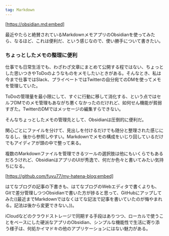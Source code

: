 ```yaml
---
tag: Markdown
---
```

[https://obsidian.md:embed]

最近やたらと絶賛されているMarkdownメモアプリのObsidianを使ってみたら、なるほど、これは便利だ、という感じなので、使い勝手について書きたい。

### ちょっとしたメモの整理に便利

仕事でも日常生活でも、わざわざ文章にまとめて公開する程ではない、ちょっとした思いつきやToDoのようなものをメモしたいときがある。そんなとき、私は今まで仕事ではSlack、プライベートではTwitterの自分宛てのDMを使ってメモを管理していた。

ToDoの管理量を最小限にして、すぐに行動に移して消化する、という点ではセルフDMでのメモ管理もあながち悪くなかったのだけれど、如何せん機能が貧弱すぎた。TwitterのDMではメッセージの編集すらできない。

そんなちょっとしたメモの管理先として、Obsidianは圧倒的に便利だ。

関心ごとにファイルを分けて、見出しを付けるだけでも随分と整理された感じになるし、後から参照しやすい。Markdownでメモの構成をいじり回しているだけでもアイディアが頭の中で整って来る。

複数のMarkdownファイルを管理できるツールの選択肢は他にもいくらでもあるだろうけれど、ObsidianはアプリのUIが秀逸で、何だか色々と書いてみたい気持ちになる。

[https://github.com/fuyu77/my-hatena-blog:embed]

はてなブログの記事の下書きも、はてなブログのWebエディタで書くよりも、Gitで差分管理しつつObsidianで書いた方が捗ると思って、GitHubにアップしてみた((最近までMarkdownではなくはてな記法で記事を書いていたのが悔やまれる。記法は後から変更できない。))。

iCloudなどのクラウドストレージで同期する手段はありつつ、ローカルで使うことをベースにした硬派なアプリのObsidian、シンプルな機能性で生活に寄り添う様子は、何処かイマドキの他のアプリケーションにはない魅力がある。